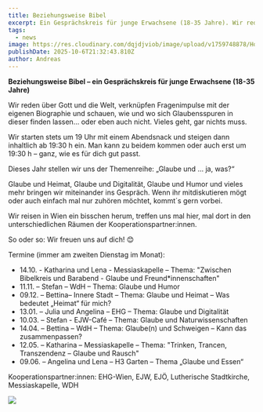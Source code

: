 ```yaml
---
title: Beziehungsweise Bibel
excerpt: Ein Gesprächskreis für junge Erwachsene (18-35 Jahre). Wir reden über Gott und die Welt, verknüpfen Fragenimpulse mit der eigenen Biographie und schauen, wie und wo sich Glaubensspuren in dieser finden lassen… oder eben auch nicht. Vieles geht, gar nichts muss. <a class="text-muted underline  font-medium" href="/news/beziehungsweisebibel">Mehr anzeigen</a>.
tags:
  - news
image: https://res.cloudinary.com/dqjdjviob/image/upload/v1759748878/Homepage/News/BB_Glaube_und..._-_Semesteru%CC%88bersicht_A4_50_bf45gf.jpg
publishDate: 2025-10-6T21:32:43.810Z
author: Andreas
---
```


**Beziehungsweise Bibel – ein Gesprächskreis für junge Erwachsene (18-35 Jahre)**
 
Wir reden über Gott und die Welt, verknüpfen Fragenimpulse mit der eigenen Biographie und schauen, wie und wo sich Glaubensspuren in dieser finden lassen… oder eben auch nicht. Vieles geht, gar nichts muss.<br/>

Wir starten stets um 19 Uhr mit einem Abendsnack und steigen dann inhaltlich ab 19:30 h ein. Man kann zu beidem kommen oder auch erst um 19:30 h – ganz, wie es für dich gut passt.<br/>

Dieses Jahr stellen wir uns der Themenreihe: „Glaube und … ja, was?“<br/>

Glaube und Heimat, Glaube und Digitalität, Glaube und Humor und vieles mehr bringen wir miteinander ins Gespräch. Wenn ihr mitdiskutieren mögt oder auch einfach mal nur zuhören möchtet, kommt´s gern vorbei.<br/>

Wir reisen in Wien ein bisschen herum, treffen uns mal hier, mal dort in den unterschiedlichen Räumen der Kooperationspartner:innen.<br/>

So oder so: Wir freuen uns auf dich! 😊
 
Termine (immer am zweiten Dienstag im Monat):
 
* 14.10. - Katharina und Lena - Messiaskapelle – Thema: "Zwischen Bibelkreis und Barabend - Glaube und Freund*innenschaften"
* 11.11. – Stefan – WdH – Thema: Glaube und Humor
* 09.12. – Bettina– Innere Stadt – Thema: Glaube und Heimat – Was bedeutet „Heimat“ für mich?
* 13.01. – Julia und Angelina – EHG – Thema: Glaube und Digitalität
* 10.03. – Stefan - EJW-Café – Thema: Glaube und Naturwissenschaften
* 14.04. – Bettina – WdH – Thema: Glaube(n) und Schweigen – Kann das zusammenpassen?
* 12.05. – Katharina – Messiaskapelle – Thema: "Trinken, Trancen, Transzendenz – Glaube und Rausch"
* 09.06. – Angelina und Lena – H3 Garten – Thema „Glaube und Essen“
 
Kooperationspartner:innen: EHG-Wien, EJW, EJÖ, Lutherische Stadtkirche, Messiaskapelle, WDH

![](https://res.cloudinary.com/dqjdjviob/image/upload/v1759748878/Homepage/News/BB_Glaube_und..._-_Semesteru%CC%88bersicht_A4_50_bf45gf.jpg)
 
